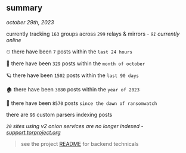
## summary
_october 29th, 2023_

currently tracking `163` groups across `299` relays & mirrors - _`91` currently online_

⏲ there have been `7` posts within the `last 24 hours`

🦈 there have been `329` posts within the `month of october`

🪐 there have been `1502` posts within the `last 90 days`

🏚 there have been `3880` posts within the `year of 2023`

🦕 there have been `8570` posts `since the dawn of ransomwatch`

there are `96` custom parsers indexing posts

_`20` sites using v2 onion services are no longer indexed - [support.torproject.org](https://support.torproject.org/onionservices/v2-deprecation/)_

> see the project [README](https://github.com/joshhighet/ransomwatch#ransomwatch--) for backend technicals
